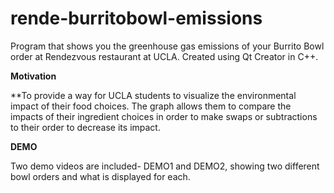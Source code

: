 # rende-burritobowl-emissions
Program that shows you the greenhouse gas emissions of your Burrito Bowl order at Rendezvous restaurant at UCLA. Created using Qt Creator in C++.  

**Motivation**  

**To provide a way for UCLA students to visualize the environmental impact of their food choices. The graph allows them to compare the impacts of their ingredient choices in order to make swaps or subtractions to their order to decrease its impact.  


**DEMO**  

Two demo videos are included- DEMO1 and DEMO2, showing two different bowl orders and what is displayed for each.  

